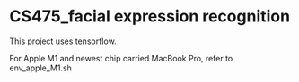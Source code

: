 # CS475_facial expression recognition

This project uses tensorflow. 

For Apple M1 and newest chip carried MacBook Pro, refer to env_apple_M1.sh
